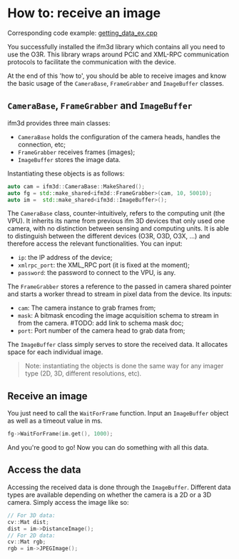 # How to: receive an image
Corresponding code example: [getting_data_ex.cpp](getting_data_ex.cpp)

You successfully installed the ifm3d library which contains all you need to use the O3R. This library wraps around PCIC and XML-RPC communication protocols to facilitate the communication with the device.

At the end of this 'how to', you should be able to receive images and know the basic usage of the `CameraBase`, `FrameGrabber` and `ImageBuffer` classes.

## `CameraBase`, `FrameGrabber` and `ImageBuffer`

ifm3d provides three main classes:
- `CameraBase` holds the configuration of the camera heads, handles the connection, etc;
- `FrameGrabber` receives frames (images);
- `ImageBuffer` stores the image data.

Instantiating these objects is as follows:
```cpp
auto cam = ifm3d::CameraBase::MakeShared();
auto fg = std::make_shared<ifm3d::FrameGrabber>(cam, 10, 50010);
auto im =  std::make_shared<ifm3d::ImageBuffer>();
```
The `CameraBase` class, counter-intuitively, refers to the computing unit (the VPU). It inherits its name from previous ifm 3D devices that only used one camera, with no distinction between sensing and computing units. It is able to distinguish between the different devices (O3R, O3D, O3X, ...) and therefore access the relevant functionalities.
You can input:
- `ip`: the IP address of the device;
- `xmlrpc_port`: the XML_RPC port (it is fixed at the moment);
- `password`: the password to connect to the VPU, is any.

The `FrameGrabber` stores a reference to the passed in camera shared pointer and starts a worker thread to stream in pixel data from the device.
Its inputs:
- `cam`: The camera instance to grab frames from;
- `mask`: A bitmask encoding the image acquisition schema to stream in from the camera. #TODO: add link to schema mask doc;
- `port`: Port number of the camera head to grab data from;

The `ImageBuffer` class simply serves to store the received data. It allocates space for each individual image.

> Note: instantiating the objects is done the same way for any imager type (2D, 3D, different resolutions, etc).

## Receive an image

You just need to call the `WaitForFrame` function. Input an `ImageBuffer` object as well as a timeout value in ms.
```cpp
fg->WaitForFrame(im.get(), 1000);
```

And you're good to go! Now you can do something with all this data.

## Access the data

Accessing the received data is done through the `ImageBuffer`. Different data types are available depending on whether the camera is a 2D or a 3D camera. Simply access the image like so:
```cpp
// For 3D data:
cv::Mat dist;  
dist = im->DistanceImage();
// For 2D data:
cv::Mat rgb;
rgb = im->JPEGImage();
```